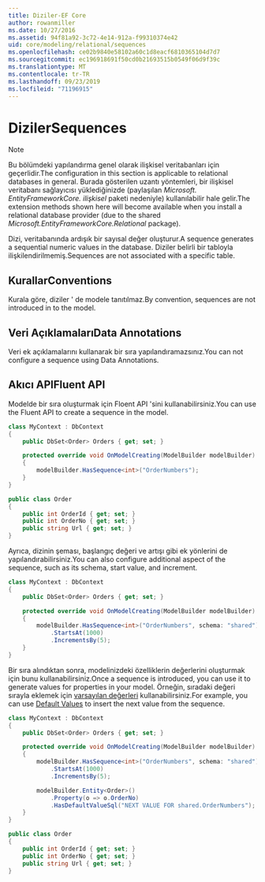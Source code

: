 ```yaml
---
title: Diziler-EF Core
author: rowanmiller
ms.date: 10/27/2016
ms.assetid: 94f81a92-3c72-4e14-912a-f99310374e42
uid: core/modeling/relational/sequences
ms.openlocfilehash: ce02b9840e58102a60c1d8eacf6810365104d7d7
ms.sourcegitcommit: ec196918691f50cd0b21693515b0549f06d9f39c
ms.translationtype: MT
ms.contentlocale: tr-TR
ms.lasthandoff: 09/23/2019
ms.locfileid: "71196915"
---
```

# <a name="sequences"></a><span data-ttu-id="c0a57-102">Diziler</span><span class="sxs-lookup"><span data-stu-id="c0a57-102">Sequences</span></span>

> [!NOTE]  
> <span data-ttu-id="c0a57-103">Bu bölümdeki yapılandırma genel olarak ilişkisel veritabanları için geçerlidir.</span><span class="sxs-lookup"><span data-stu-id="c0a57-103">The configuration in this section is applicable to relational databases in general.</span></span> <span data-ttu-id="c0a57-104">Burada gösterilen uzantı yöntemleri, bir ilişkisel veritabanı sağlayıcısı yüklediğinizde (paylaşılan *Microsoft. EntityFrameworkCore. ilişkisel* paketi nedeniyle) kullanılabilir hale gelir.</span><span class="sxs-lookup"><span data-stu-id="c0a57-104">The extension methods shown here will become available when you install a relational database provider (due to the shared *Microsoft.EntityFrameworkCore.Relational* package).</span></span>

<span data-ttu-id="c0a57-105">Dizi, veritabanında ardışık bir sayısal değer oluşturur.</span><span class="sxs-lookup"><span data-stu-id="c0a57-105">A sequence generates a sequential numeric values in the database.</span></span> <span data-ttu-id="c0a57-106">Diziler belirli bir tabloyla ilişkilendirilmemiş.</span><span class="sxs-lookup"><span data-stu-id="c0a57-106">Sequences are not associated with a specific table.</span></span>

## <a name="conventions"></a><span data-ttu-id="c0a57-107">Kurallar</span><span class="sxs-lookup"><span data-stu-id="c0a57-107">Conventions</span></span>

<span data-ttu-id="c0a57-108">Kurala göre, diziler ' de modele tanıtılmaz.</span><span class="sxs-lookup"><span data-stu-id="c0a57-108">By convention, sequences are not introduced in to the model.</span></span>

## <a name="data-annotations"></a><span data-ttu-id="c0a57-109">Veri Açıklamaları</span><span class="sxs-lookup"><span data-stu-id="c0a57-109">Data Annotations</span></span>

<span data-ttu-id="c0a57-110">Veri ek açıklamalarını kullanarak bir sıra yapılandıramazsınız.</span><span class="sxs-lookup"><span data-stu-id="c0a57-110">You can not configure a sequence using Data Annotations.</span></span>

## <a name="fluent-api"></a><span data-ttu-id="c0a57-111">Akıcı API</span><span class="sxs-lookup"><span data-stu-id="c0a57-111">Fluent API</span></span>

<span data-ttu-id="c0a57-112">Modelde bir sıra oluşturmak için Floent API 'sini kullanabilirsiniz.</span><span class="sxs-lookup"><span data-stu-id="c0a57-112">You can use the Fluent API to create a sequence in the model.</span></span>

<!-- [!code-csharp[Main](samples/core/relational/Modeling/FluentAPI/Relational/Sequence.cs?highlight=7)] -->
``` csharp
class MyContext : DbContext
{
    public DbSet<Order> Orders { get; set; }

    protected override void OnModelCreating(ModelBuilder modelBuilder)
    {
        modelBuilder.HasSequence<int>("OrderNumbers");
    }
}

public class Order
{
    public int OrderId { get; set; }
    public int OrderNo { get; set; }
    public string Url { get; set; }
}
```

<span data-ttu-id="c0a57-113">Ayrıca, dizinin şeması, başlangıç değeri ve artışı gibi ek yönlerini de yapılandırabilirsiniz.</span><span class="sxs-lookup"><span data-stu-id="c0a57-113">You can also configure additional aspect of the sequence, such as its schema, start value, and increment.</span></span>

<!-- [!code-csharp[Main](samples/core/relational/Modeling/FluentAPI/Relational/SequenceConfigured.cs?highlight=7,8,9)] -->
``` csharp
class MyContext : DbContext
{
    public DbSet<Order> Orders { get; set; }

    protected override void OnModelCreating(ModelBuilder modelBuilder)
    {
        modelBuilder.HasSequence<int>("OrderNumbers", schema: "shared")
            .StartsAt(1000)
            .IncrementsBy(5);
    }
}
```

<span data-ttu-id="c0a57-114">Bir sıra alındıktan sonra, modelinizdeki özelliklerin değerlerini oluşturmak için bunu kullanabilirsiniz.</span><span class="sxs-lookup"><span data-stu-id="c0a57-114">Once a sequence is introduced, you can use it to generate values for properties in your model.</span></span> <span data-ttu-id="c0a57-115">Örneğin, sıradaki değeri sırayla eklemek için [varsayılan değerleri](default-values.md) kullanabilirsiniz.</span><span class="sxs-lookup"><span data-stu-id="c0a57-115">For example, you can use [Default Values](default-values.md) to insert the next value from the sequence.</span></span>

<!-- [!code-csharp[Main](samples/core/relational/Modeling/FluentAPI/Relational/SequenceUsed.cs?highlight=11,12,13)] -->
``` csharp
class MyContext : DbContext
{
    public DbSet<Order> Orders { get; set; }

    protected override void OnModelCreating(ModelBuilder modelBuilder)
    {
        modelBuilder.HasSequence<int>("OrderNumbers", schema: "shared")
            .StartsAt(1000)
            .IncrementsBy(5);

        modelBuilder.Entity<Order>()
            .Property(o => o.OrderNo)
            .HasDefaultValueSql("NEXT VALUE FOR shared.OrderNumbers");
    }
}

public class Order
{
    public int OrderId { get; set; }
    public int OrderNo { get; set; }
    public string Url { get; set; }
}
```
